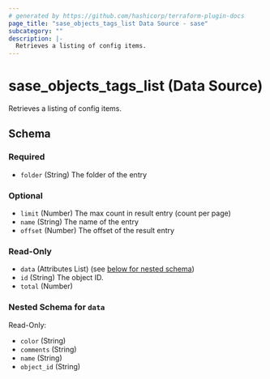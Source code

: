 ```yaml
---
# generated by https://github.com/hashicorp/terraform-plugin-docs
page_title: "sase_objects_tags_list Data Source - sase"
subcategory: ""
description: |-
  Retrieves a listing of config items.
---
```


# sase_objects_tags_list (Data Source)

Retrieves a listing of config items.



<!-- schema generated by tfplugindocs -->
## Schema

### Required

- `folder` (String) The folder of the entry

### Optional

- `limit` (Number) The max count in result entry (count per page)
- `name` (String) The name of the entry
- `offset` (Number) The offset of the result entry

### Read-Only

- `data` (Attributes List) (see [below for nested schema](#nestedatt--data))
- `id` (String) The object ID.
- `total` (Number)

<a id="nestedatt--data"></a>
### Nested Schema for `data`

Read-Only:

- `color` (String)
- `comments` (String)
- `name` (String)
- `object_id` (String)


